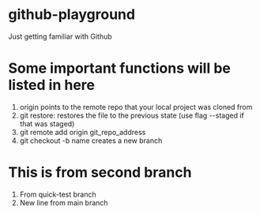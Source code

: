 # github-playground
Just getting familiar with Github

# Some important functions will be listed in here
1. origin points to the remote repo that your local project was cloned from
2. git restore: restores the file to the previous state (use flag --staged if that was staged)
3. git remote add origin git_repo_address
4. git checkout -b name creates a new branch

# This is from second branch
1. From quick-test branch
1. New line from main branch 
